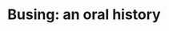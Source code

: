 ---
layout: post
title: 'Busing: an oral history'
story: http://www.bostonglobe.com/2014/09/06/busing-oral-history/tVuJtz3qiNGZRhicE19SfK/story.html'
text: 'An interactive documentary exploring the busing crisis in Boston through stories and archival images.'
vimeo: '<iframe src="//player.vimeo.com/video/105578695?title=0&amp;byline=0&amp;portrait=0&amp;color=ffffff" width="640" height="417" frameborder="0" webkitallowfullscreen mozallowfullscreen allowfullscreen></iframe>'
---